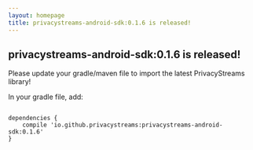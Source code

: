 ```yaml
---
layout: homepage
title: privacystreams-android-sdk:0.1.6 is released!
---
```


## privacystreams-android-sdk:0.1.6 is released!

Please update your gradle/maven file to import the latest PrivacyStreams library!

In your gradle file, add:

<pre>
<code class="language-json">
dependencies {
    compile 'io.github.privacystreams:privacystreams-android-sdk:0.1.6'
}
</code>
</pre>
